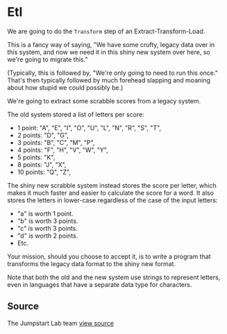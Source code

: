 # Etl

We are going to do the `Transform` step of an Extract-Transform-Load.

This is a fancy way of saying, "We have some crufty, legacy data over in this
system, and now we need it in this shiny new system over here, so we're going
to migrate this."

(Typically, this is followed by, "We're only going to need to run this once."
That's then typically followed by much forehead slapping and moaning about
how stupid we could possibly be.)

We're going to extract some scrabble scores from a legacy system.

The old system stored a list of letters per score:

- 1 point: "A", "E", "I", "O", "U", "L", "N", "R", "S", "T",
- 2 points: "D", "G",
- 3 points: "B", "C", "M", "P",
- 4 points: "F", "H", "V", "W", "Y",
- 5 points: "K",
- 8 points: "J", "X",
- 10 points: "Q", "Z",

The shiny new scrabble system instead stores the score per letter,
which makes it much faster and easier to calculate the score for a
word. It also stores the letters in lower-case regardless of the
case of the input letters:

- "a" is worth 1 point.
- "b" is worth 3 points.
- "c" is worth 3 points.
- "d" is worth 2 points.
- Etc.

Your mission, should you choose to accept it, is to write a program that
transforms the legacy data format to the shiny new format.

Note that both the old and the new system use strings to represent
letters, even in languages that have a separate data type for characters.


## Source

The Jumpstart Lab team [view source](http://jumpstartlab.com)